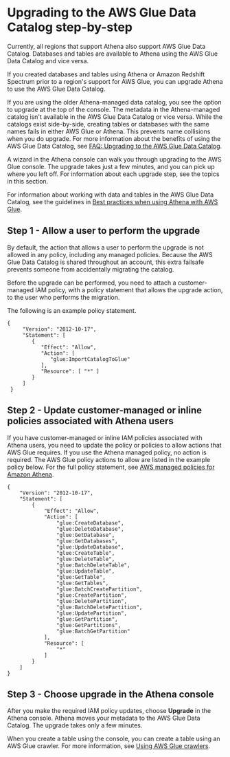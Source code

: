 # Upgrading to the AWS Glue Data Catalog step\-by\-step<a name="glue-upgrade"></a>

Currently, all regions that support Athena also support AWS Glue Data Catalog\. Databases and tables are available to Athena using the AWS Glue Data Catalog and vice versa\. 

If you created databases and tables using Athena or Amazon Redshift Spectrum prior to a region's support for AWS Glue, you can upgrade Athena to use the AWS Glue Data Catalog\. 

If you are using the older Athena\-managed data catalog, you see the option to upgrade at the top of the console\. The metadata in the Athena\-managed catalog isn't available in the AWS Glue Data Catalog or vice versa\. While the catalogs exist side\-by\-side, creating tables or databases with the same names fails in either AWS Glue or Athena\. This prevents name collisions when you do upgrade\. For more information about the benefits of using the AWS Glue Data Catalog, see [FAQ: Upgrading to the AWS Glue Data Catalog](glue-faq.md)\.

A wizard in the Athena console can walk you through upgrading to the AWS Glue console\. The upgrade takes just a few minutes, and you can pick up where you left off\. For information about each upgrade step, see the topics in this section\. 

For information about working with data and tables in the AWS Glue Data Catalog, see the guidelines in [Best practices when using Athena with AWS Glue](glue-best-practices.md)\.

## Step 1 \- Allow a user to perform the upgrade<a name="upgrade-step1"></a>

By default, the action that allows a user to perform the upgrade is not allowed in any policy, including any managed policies\. Because the AWS Glue Data Catalog is shared throughout an account, this extra failsafe prevents someone from accidentally migrating the catalog\.

Before the upgrade can be performed, you need to attach a customer\-managed IAM policy, with a policy statement that allows the upgrade action, to the user who performs the migration\.

The following is an example policy statement\.

```
{
     "Version": "2012-10-17",
     "Statement": [
        {
           "Effect": "Allow",
           "Action": [
              "glue:ImportCatalogToGlue"
           ],
           "Resource": [ "*" ]
        }
     ]
 }
```

## Step 2 \- Update customer\-managed or inline policies associated with Athena users<a name="upgrade-step2"></a>

If you have customer\-managed or inline IAM policies associated with Athena users, you need to update the policy or policies to allow actions that AWS Glue requires\. If you use the Athena managed policy, no action is required\. The AWS Glue policy actions to allow are listed in the example policy below\. For the full policy statement, see [AWS managed policies for Amazon Athena](managed-policies.md)\.

```
{
    "Version": "2012-10-17",
    "Statement": [
        {
            "Effect": "Allow",
            "Action": [
                "glue:CreateDatabase",
                "glue:DeleteDatabase",
                "glue:GetDatabase",
                "glue:GetDatabases",
                "glue:UpdateDatabase",
                "glue:CreateTable",
                "glue:DeleteTable",
                "glue:BatchDeleteTable",
                "glue:UpdateTable",
                "glue:GetTable",
                "glue:GetTables",
                "glue:BatchCreatePartition",
                "glue:CreatePartition",
                "glue:DeletePartition",
                "glue:BatchDeletePartition",
                "glue:UpdatePartition",
                "glue:GetPartition",
                "glue:GetPartitions",
                "glue:BatchGetPartition"
            ],
            "Resource": [
                "*"
            ]
        }
    ]
}
```

## Step 3 \- Choose upgrade in the Athena console<a name="upgrade-step3"></a>

After you make the required IAM policy updates, choose **Upgrade** in the Athena console\. Athena moves your metadata to the AWS Glue Data Catalog\. The upgrade takes only a few minutes\.

When you create a table using the console, you can create a table using an AWS Glue crawler\. For more information, see [Using AWS Glue crawlers](glue-best-practices.md#schema-crawlers)\.